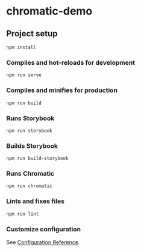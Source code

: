 # chromatic-demo

## Project setup
```
npm install
```

### Compiles and hot-reloads for development
```
npm run serve
```

### Compiles and minifies for production
```
npm run build
```

### Runs Storybook
```
npm run storybook
```

### Builds Storybook
```
npm run build-storybook
```

### Runs Chromatic
```
npm run chromatic
```

### Lints and fixes files
```
npm run lint
```

### Customize configuration
See [Configuration Reference](https://cli.vuejs.org/config/).
